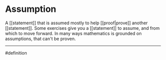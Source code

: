 # Assumption
A [[statement]] that is assumed mostly to help [[proof|prove]] another [[statement]]. Some exercises give you a [[statement]] to assume, and from which to move forward.
In many ways mathematics is grounded on assumptions, that can't be proven.

***
#definition 